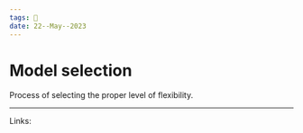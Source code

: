 ```yaml
---
tags: 🌱
date: 22--May--2023
---
```


# Model selection

Process of selecting the proper level of flexibility.

---
Links: 
